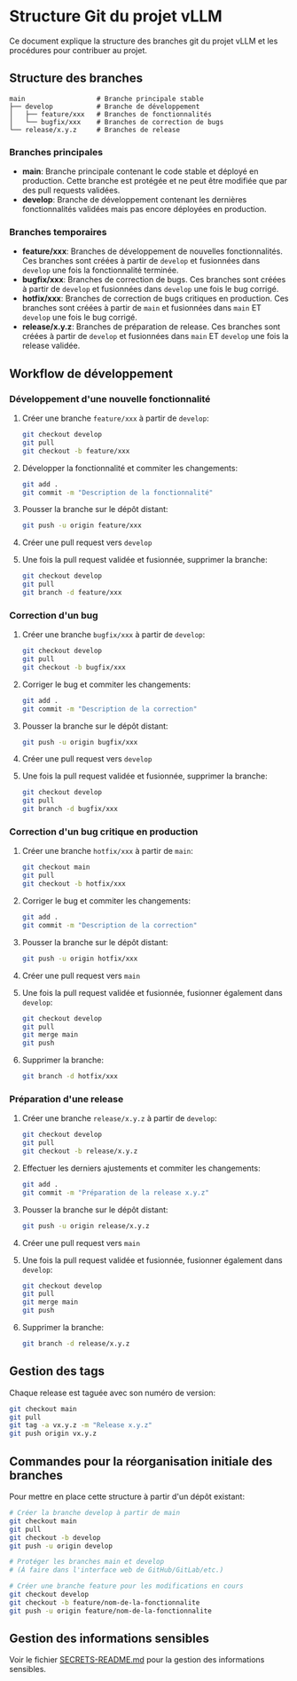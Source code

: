 # Structure Git du projet vLLM

Ce document explique la structure des branches git du projet vLLM et les procédures pour contribuer au projet.

## Structure des branches

```
main                  # Branche principale stable
├── develop           # Branche de développement
│   ├── feature/xxx   # Branches de fonctionnalités
│   └── bugfix/xxx    # Branches de correction de bugs
└── release/x.y.z     # Branches de release
```

### Branches principales

- **main**: Branche principale contenant le code stable et déployé en production. Cette branche est protégée et ne peut être modifiée que par des pull requests validées.
- **develop**: Branche de développement contenant les dernières fonctionnalités validées mais pas encore déployées en production.

### Branches temporaires

- **feature/xxx**: Branches de développement de nouvelles fonctionnalités. Ces branches sont créées à partir de `develop` et fusionnées dans `develop` une fois la fonctionnalité terminée.
- **bugfix/xxx**: Branches de correction de bugs. Ces branches sont créées à partir de `develop` et fusionnées dans `develop` une fois le bug corrigé.
- **hotfix/xxx**: Branches de correction de bugs critiques en production. Ces branches sont créées à partir de `main` et fusionnées dans `main` ET `develop` une fois le bug corrigé.
- **release/x.y.z**: Branches de préparation de release. Ces branches sont créées à partir de `develop` et fusionnées dans `main` ET `develop` une fois la release validée.

## Workflow de développement

### Développement d'une nouvelle fonctionnalité

1. Créer une branche `feature/xxx` à partir de `develop`:
   ```bash
   git checkout develop
   git pull
   git checkout -b feature/xxx
   ```

2. Développer la fonctionnalité et commiter les changements:
   ```bash
   git add .
   git commit -m "Description de la fonctionnalité"
   ```

3. Pousser la branche sur le dépôt distant:
   ```bash
   git push -u origin feature/xxx
   ```

4. Créer une pull request vers `develop`

5. Une fois la pull request validée et fusionnée, supprimer la branche:
   ```bash
   git checkout develop
   git pull
   git branch -d feature/xxx
   ```

### Correction d'un bug

1. Créer une branche `bugfix/xxx` à partir de `develop`:
   ```bash
   git checkout develop
   git pull
   git checkout -b bugfix/xxx
   ```

2. Corriger le bug et commiter les changements:
   ```bash
   git add .
   git commit -m "Description de la correction"
   ```

3. Pousser la branche sur le dépôt distant:
   ```bash
   git push -u origin bugfix/xxx
   ```

4. Créer une pull request vers `develop`

5. Une fois la pull request validée et fusionnée, supprimer la branche:
   ```bash
   git checkout develop
   git pull
   git branch -d bugfix/xxx
   ```

### Correction d'un bug critique en production

1. Créer une branche `hotfix/xxx` à partir de `main`:
   ```bash
   git checkout main
   git pull
   git checkout -b hotfix/xxx
   ```

2. Corriger le bug et commiter les changements:
   ```bash
   git add .
   git commit -m "Description de la correction"
   ```

3. Pousser la branche sur le dépôt distant:
   ```bash
   git push -u origin hotfix/xxx
   ```

4. Créer une pull request vers `main`

5. Une fois la pull request validée et fusionnée, fusionner également dans `develop`:
   ```bash
   git checkout develop
   git pull
   git merge main
   git push
   ```

6. Supprimer la branche:
   ```bash
   git branch -d hotfix/xxx
   ```

### Préparation d'une release

1. Créer une branche `release/x.y.z` à partir de `develop`:
   ```bash
   git checkout develop
   git pull
   git checkout -b release/x.y.z
   ```

2. Effectuer les derniers ajustements et commiter les changements:
   ```bash
   git add .
   git commit -m "Préparation de la release x.y.z"
   ```

3. Pousser la branche sur le dépôt distant:
   ```bash
   git push -u origin release/x.y.z
   ```

4. Créer une pull request vers `main`

5. Une fois la pull request validée et fusionnée, fusionner également dans `develop`:
   ```bash
   git checkout develop
   git pull
   git merge main
   git push
   ```

6. Supprimer la branche:
   ```bash
   git branch -d release/x.y.z
   ```

## Gestion des tags

Chaque release est taguée avec son numéro de version:

```bash
git checkout main
git pull
git tag -a vx.y.z -m "Release x.y.z"
git push origin vx.y.z
```

## Commandes pour la réorganisation initiale des branches

Pour mettre en place cette structure à partir d'un dépôt existant:

```bash
# Créer la branche develop à partir de main
git checkout main
git pull
git checkout -b develop
git push -u origin develop

# Protéger les branches main et develop
# (À faire dans l'interface web de GitHub/GitLab/etc.)

# Créer une branche feature pour les modifications en cours
git checkout develop
git checkout -b feature/nom-de-la-fonctionnalite
git push -u origin feature/nom-de-la-fonctionnalite
```

## Gestion des informations sensibles

Voir le fichier [SECRETS-README.md](SECRETS-README.md) pour la gestion des informations sensibles.
